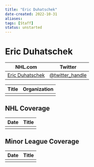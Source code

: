 ```yaml
---
title: "Eric Duhatschek"
date-created: 2022-10-31
aliases: 
tags: [Staff]
status: unstarted
---
```


# Eric Duhatschek

| NHL.com | Twitter |
| ------- | ------- |
| [Eric Duhatschek]() | [@twitter_handle](https://twitter.com/)

| Title | Organization |
| ----- | ------------ |
|       |              |



## NHL  Coverage
| Date | Title |
| ---- | ----- |
|      |       |



## Minor League Coverage
| Date | Title |
| ---- | ----- |
|      |       |


